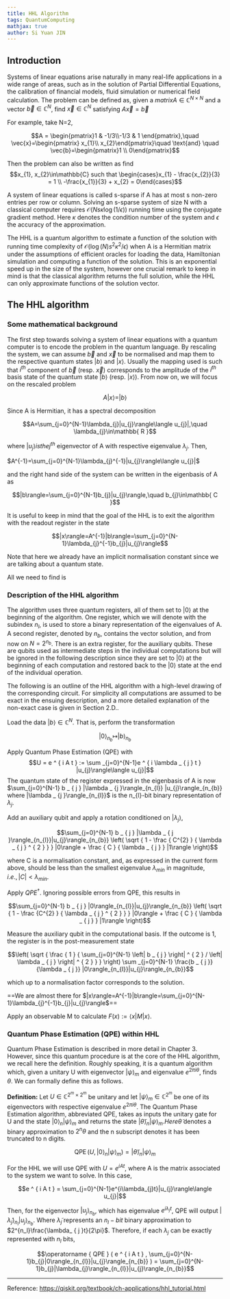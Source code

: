 ```yaml
---
title: HHL Algorithm
tags: QuantumComputing
mathjax: true
author: Si Yuan JIN
---
```

## Introduction
Systems of linear equations arise naturally in many real-life applications in a wide range of areas, such as in the solution of Partial Differential Equations, the calibration of financial models, fluid simulation or numerical field calculation. The problem can be defined as, given a $matrix A\in\mathbb{C}^{N\times N}$ and a vector $\vec{b}\in\mathbb{C}^{N}$, find $\vec{x}\in\mathbb{C}^{N}$ satisfying $A\vec{x}=\vec{b}$

For example, take N=2,

$$A = \begin{pmatrix}1 & -1/3\\-1/3 & 1 \end{pmatrix},\quad \vec{x}=\begin{pmatrix} x_{1}\\ x_{2}\end{pmatrix}\quad \text{and} \quad \vec{b}=\begin{pmatrix}1 \\ 0\end{pmatrix}$$

Then the problem can also be written as find $$x_{1}, x_{2}\in\mathbb{C} such that
\begin{cases}x_{1} - \frac{x_{2}}{3} = 1 \\ -\frac{x_{1}}{3} + x_{2} = 0\end{cases}$$

A system of linear equations is called s-sparse if A has at most s non-zero entries per row or column. Solving an s-sparse system of size N with a classical computer requires $\mathcal{ O }(Ns\kappa\log(1/\epsilon))$ running time using the conjugate gradient method. Here $\kappa$ denotes the condition number of the system and $\epsilon$ the accuracy of the approximation.

The HHL is a quantum algorithm to estimate a function of the solution with running time complexity of $\mathcal{ O }(\log(N)s^{2}\kappa^{2}/\epsilon)$ when A is a Hermitian matrix under the assumptions of efficient oracles for loading the data, Hamiltonian simulation and computing a function of the solution. This is an exponential speed up in the size of the system, however one crucial remark to keep in mind is that the classical algorithm returns the full solution, while the HHL can only approximate functions of the solution vector.


## The HHL algorithm 
### Some mathematical background 
The first step towards solving a system of linear equations with a quantum computer is to encode the problem in the quantum language. By rescaling the system, we can assume $\vec{b}$ and $\vec{x}$ to be normalised and map them to the respective quantum states $|b\rangle$ and $|x\rangle$. Usually the mapping used is such that $i^{th}$ component of $\vec{b}$ (resp. $\vec{x})$ corresponds to the amplitude of the $i^{th}$ basis state of the quantum state $|b\rangle$ (resp. $|x\rangle)$. From now on, we will focus on the rescaled problem

$$A|x\rangle=|b\rangle$$

Since A is Hermitian, it has a spectral decomposition

$$A=\sum_{j=0}^{N-1}\lambda_{j}|u_{j}\rangle\langle u_{j}|,\quad \lambda_{j}\in\mathbb{ R }$$

where $|u_{j}\rangle is the j^{th}$ eigenvector of A with respective eigenvalue $\lambda_{j}$. Then,

$A^{-1}=\sum_{j=0}^{N-1}\lambda_{j}^{-1}|u_{j}\rangle\langle u_{j}|$

and the right hand side of the system can be written in the eigenbasis of A as

$$|b\rangle=\sum_{j=0}^{N-1}b_{j}|u_{j}\rangle,\quad b_{j}\in\mathbb{ C }$$

It is useful to keep in mind that the goal of the HHL is to exit the algorithm with the readout register in the state

$$|x\rangle=A^{-1}|b\rangle=\sum_{j=0}^{N-1}\lambda_{j}^{-1}b_{j}|u_{j}\rangle$$

Note that here we already have an implicit normalisation constant since we are talking about a quantum state.

All we need to find is 

### Description of the HHL algorithm 
The algorithm uses three quantum registers, all of them set to $|0\rangle$ at the beginning of the algorithm. One register, which we will denote with the subindex $n_{l}$, is used to store a binary representation of the eigenvalues of A. A second register, denoted by $n_{b}$, contains the vector solution, and from now on $N=2^{n_{b}}$. There is an extra register, for the auxiliary qubits. These are qubits used as intermediate steps in the individual computations but will be ignored in the following description since they are set to $|0\rangle$ at the beginning of each computation and restored back to the $|0\rangle$ state at the end of the individual operation.


The following is an outline of the HHL algorithm with a high-level drawing of the corresponding circuit. For simplicity all computations are assumed to be exact in the ensuing description, and a more detailed explanation of the non-exact case is given in Section 2.D..



Load the data $|b\rangle\in\mathbb{ C }^{N}$. That is, perform the transformation

$$|0\rangle _{n_{b}} \mapsto |b\rangle _{n_{b}}$$

Apply Quantum Phase Estimation (QPE) with
$$U = e ^ { i A t } := \sum _{j=0}^{N-1}e ^ { i \lambda _ { j } t } |u_{j}\rangle\langle u_{j}|$$
The quantum state of the register expressed in the eigenbasis of A is now
$\sum_{j=0}^{N-1} b _ { j } |\lambda _ {j }\rangle_{n_{l}} |u_{j}\rangle_{n_{b}}
where |\lambda _ {j }\rangle_{n_{l}}$ is the n_{l}-bit binary representation of $\lambda _ {j }$.

Add an auxiliary qubit and apply a rotation conditioned on $|\lambda_{ j }\rangle$,


$$\sum_{j=0}^{N-1} b _ { j } |\lambda _ { j }\rangle_{n_{l}}|u_{j}\rangle_{n_{b}} \left( \sqrt { 1 - \frac { C^{2}  } { \lambda _ { j } ^ { 2 } } } |0\rangle + \frac { C } { \lambda _ { j } } |1\rangle \right)$$

where C is a normalisation constant, and, as expressed in the current form above, should be less than the smallest eigenvalue $\lambda_{min}$ in magnitude, $i.e., |C| < \lambda_{min}$.

Apply $QPE^{\dagger}$. Ignoring possible errors from QPE, this results in

$$\sum_{j=0}^{N-1} b _ { j } |0\rangle_{n_{l}}|u_{j}\rangle_{n_{b}} \left( \sqrt { 1 - \frac {C^{2}  } { \lambda _ { j } ^ { 2 } } } |0\rangle + \frac { C } { \lambda _ { j } } |1\rangle \right)$$

Measure the auxiliary qubit in the computational basis. If the outcome is 1, the register is in the post-measurement state

$$\left( \sqrt { \frac { 1 } { \sum_{j=0}^{N-1} \left| b _ { j } \right| ^ { 2 } / \left| \lambda _ { j } \right| ^ { 2 } } } \right) \sum _{j=0}^{N-1} \frac{b _ { j }}{\lambda _ { j }} |0\rangle_{n_{l}}|u_{j}\rangle_{n_{b}}$$

which up to a normalisation factor corresponds to the solution.

==We are almost there for  $|x\rangle=A^{-1}|b\rangle=\sum_{j=0}^{N-1}\lambda_{j}^{-1}b_{j}|u_{j}\rangle$==

Apply an observable M to calculate $F(x):=\langle x|M|x\rangle$.

### Quantum Phase Estimation (QPE) within HHL 
Quantum Phase Estimation is described in more detail in Chapter 3. However, since this quantum procedure is at the core of the HHL algorithm, we recall here the definition. Roughly speaking, it is a quantum algorithm which, given a unitary U with eigenvector $|\psi\rangle_{m}$ and eigenvalue $e^{2\pi i\theta}$, finds $\theta$. We can formally define this as follows.


**Definition:** Let $U\in\mathbb{ C }^{2^{m}\times 2^{m}}$ be unitary and let $|\psi\rangle_{m}\in\mathbb{ C }^{2^{m}}$ be one of its eigenvectors with respective eigenvalue $e^{2\pi i\theta}$. The Quantum Phase Estimation algorithm, abbreviated QPE, takes as inputs the unitary gate for U and the state $|0\rangle_{n}|\psi\rangle_{m}$ and returns the state $|\tilde{\theta}\rangle_{n}|\psi\rangle_{m}. Here \tilde{\theta}$ denotes a binary approximation to $2^{n}\theta$ and the n subscript denotes it has been truncated to n digits.

$$\operatorname { QPE } ( U , |0\rangle_{n}|\psi\rangle_{m} ) = |\tilde{\theta}\rangle_{n}|\psi\rangle_{m}$$

For the HHL we will use QPE with $U = e ^ { i A t }$, where A is the matrix associated to the system we want to solve. In this case,

$$e ^ { i A t } = \sum_{j=0}^{N-1}e^{i\lambda_{j}t}|u_{j}\rangle\langle u_{j}|$$

Then, for the eigenvector $|u_{j}\rangle_{n_{b}}$, which has eigenvalue $e ^ { i \lambda _ { j } t }$, QPE will output $|\tilde{\lambda }_ { j }\rangle_{n_{l}}|u_{j}\rangle_{n_{b}}$. Where $\tilde{\lambda }_ { j }$ represents an $n_{l}-bit$ binary approximation to $2^{n_l}\frac{\lambda_ { j }t}{2\pi}$. Therefore, if each $\lambda_{j}$ can be exactly represented with $n_{l}$ bits,

$$\operatorname { QPE } ( e ^ { i A t } , \sum_{j=0}^{N-1}b_{j}|0\rangle_{n_{l}}|u_{j}\rangle_{n_{b}} ) = \sum_{j=0}^{N-1}b_{j}|\lambda_{j}\rangle_{n_{l}}|u_{j}\rangle_{n_{b}}$$




---
Reference: https://qiskit.org/textbook/ch-applications/hhl_tutorial.html